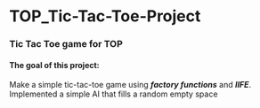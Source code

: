 # TOP_Tic-Tac-Toe-Project

### Tic Tac Toe game for TOP

#### The goal of this project:

Make a simple tic-tac-toe game using **_factory functions_** and **_IIFE_**. Implemented a simple AI that fills a random empty space

